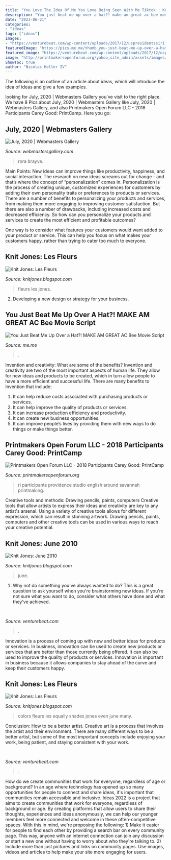 ```yaml
---
title: "You Love The Idea Of Me You Love Being Seen With Me Tiktok : Knit Jones: June 2010"
description: "You just beat me up over a hat?! make am great ac bee movie script"
date: "2023-06-21"
categories:
- "ideas"
tags: ["ideas"]
images:
- "https://venturebeat.com/wp-content/uploads/2017/12/uspresidentssiri.jpg?w=800"
featuredImage: "https://pics.me.me/thumb_you-just-beat-me-up-over-a-hat-make-am-66743627.png"
featured_image: "https://venturebeat.com/wp-content/uploads/2017/12/uspresidentssiri.jpg?w=800"
image: "http://printmakersopenforum.org/yahoo_site_admin/assets/images/Sarah_McDermott_PC_2018_Website_pics.123124058_std.jpg"
ShowToc: true
author: "Nicolas Heller IV"
---
```



The following is an outline of an article about ideas, which will introduce the idea of ideas and give a few examples.

	

		
looking for July, 2020 | Webmasters Gallery you've visit to the right place. We have 8 Pics about July, 2020 | Webmasters Gallery like July, 2020 | Webmasters Gallery,  and also Printmakers Open Forum LLC - 2018 Participants Carey Good: PrintCamp. Here you go:
		
    
## July, 2020 | Webmasters Gallery

<img loading=lazy src="http://files.smashingmagazine.com/wallpapers/aug-20/were-all-the-same/cal/aug-20-were-all-the-same-cal-1366x768.png" onerror="this.onerror=null;this.src='https://tse4.mm.bing.net/th?id=OIP.JTJ_qf5hxF0v89mLo358qwAAAA&amp;pid=15.1';" alt="July, 2020 | Webmasters Gallery">

_Source: webmastersgallery.com_

>rora brayve. 

	

Main Points: New ideas can improve things like productivity, happiness, and social interaction.
The research on new ideas screams out for change - and that’s where the concept of “personalization” comes in. Personalization is the process of creating unique, customized experiences for customers by adding their own personality traits or preferences to products or services.
There are a number of benefits to personalizing your products and services, from making them more engaging to improving customer satisfaction. But there are also a number of drawbacks, including increased costs and decreased efficiency. So how can you personalize your products and services to create the most efficient and profitable outcomes?

One way is to consider what features your customers would want added to your product or service. This can help you focus on what makes your customers happy, rather than trying to cater too much to everyone.

    
## Knit Jones: Les Fleurs

<img loading=lazy src="https://1.bp.blogspot.com/_X5gvFBIH7fo/TBK__dYLfKI/AAAAAAAACys/a-Io8LAWKU8/s1600/IMG_2592.JPG" onerror="this.onerror=null;this.src='https://tse2.mm.bing.net/th?id=OIP.DyKaxldZ5OQXQaR7ie-UXQHaLG&amp;pid=15.1';" alt="Knit Jones: Les Fleurs">

_Source: knitjones.blogspot.com_

>fleurs les jones. 

	

2. Developing a new design or strategy for your business.

    
## You Just Beat Me Up Over A Hat?! MAKE AM GREAT AC Bee Movie Script

<img loading=lazy src="https://pics.me.me/thumb_you-just-beat-me-up-over-a-hat-make-am-66743627.png" onerror="this.onerror=null;this.src='https://tse3.mm.bing.net/th?id=OIP.BmNaF0j3dQV3tYVKesVaVwAAAA&amp;pid=15.1';" alt="You Just Beat Me Up Over a Hat?! MAKE AM GREAT AC Bee Movie Script">

_Source: me.me_

>. 

	

Invention and creativity: What are some of the benefits?
Invention and creativity are two of the most important aspects of human life. They allow for new ideas and products to be created, which in turn allow people to have a more efficient and successful life. There are many benefits to Invention that include: 
1. It can help reduce costs associated with purchasing products or services. 
2. It can help improve the quality of products or services. 
3. It can increase production efficiency and productivity. 
4. It can create new business opportunities. 
5. It can improve people’s lives by providing them with new ways to do things or make things better.

    
## Printmakers Open Forum LLC - 2018 Participants Carey Good: PrintCamp

<img loading=lazy src="http://printmakersopenforum.org/yahoo_site_admin/assets/images/Sarah_McDermott_PC_2018_Website_pics.123124058_std.jpg" onerror="this.onerror=null;this.src='https://tse4.mm.bing.net/th?id=OIP.oInRZoEPPyCwmQPZ_14M-AHaJL&amp;pid=15.1';" alt="Printmakers Open Forum LLC - 2018 Participants Carey Good: PrintCamp">

_Source: printmakersopenforum.org_

>ri participants providence studio english around savannah printmaking. 

	

Creative tools and methods: Drawing pencils, paints, computers
Creative tools that allow artists to express their ideas and creativity are key to any artist's arsenal. Using a variety of creative tools allows for different expression, which can result in stunning artwork. Drawing pencils, paints, computers and other creative tools can be used in various ways to reach your creative potential.

    
## Knit Jones: June 2010

<img loading=lazy src="https://4.bp.blogspot.com/_X5gvFBIH7fo/TBK_-2xsWWI/AAAAAAAACyk/jsJTGWCc1GU/s1600/IMG_2588.JPG" onerror="this.onerror=null;this.src='https://tse4.mm.bing.net/th?id=OIP.onnbjl23hd_pGTQTcL6xQgHaLG&amp;pid=15.1';" alt="Knit Jones: June 2010">

_Source: knitjones.blogspot.com_

>june. 

	

1. Why not do something you've always wanted to do? This is a great question to ask yourself when you're brainstorming new ideas. If you're not sure what you want to do, consider what others have done and what they've achieved.

    
## 

<img loading=lazy src="https://venturebeat.com/wp-content/uploads/2019/05/vr-gaze-tracking.png" onerror="this.onerror=null;this.src='https://tse2.mm.bing.net/th?id=OIP.bt9LbvnMIfFEFL8Y69jjNAHaEH&amp;pid=15.1';" alt="">

_Source: venturebeat.com_

>. 

	

Innovation is a process of coming up with new and better ideas for products or services. In business, innovation can be used to create new products or services that are better than those currently being offered. It can also be used to improve the quality of products or services. Innovation is important in business because it allows companies to stay ahead of the curve and keep their customers happy.

    
## Knit Jones: Les Fleurs

<img loading=lazy src="https://4.bp.blogspot.com/_X5gvFBIH7fo/TBLAhIE3V0I/AAAAAAAACzM/A7mDK2CarbQ/s1600/IMG_2594.JPG" onerror="this.onerror=null;this.src='https://tse2.mm.bing.net/th?id=OIP.x1KnGIf2IjlLxlVgClYnrQHaE8&amp;pid=15.1';" alt="Knit Jones: Les Fleurs">

_Source: knitjones.blogspot.com_

>colors fleurs les equally shades jones even june many. 

	

Conclusion: How to be a better artist.
Creative art is a process that involves the artist and their environment. There are many different ways to be a better artist, but some of the most important concepts include enjoying your work, being patient, and staying consistent with your work.

    
## 

<img loading=lazy src="https://venturebeat.com/wp-content/uploads/2017/12/uspresidentssiri.jpg?w=800" onerror="this.onerror=null;this.src='https://tse3.mm.bing.net/th?id=OIP.OcejVjsL9Jibue1HaAgyjAHaFV&amp;pid=15.1';" alt="">

_Source: venturebeat.com_

>. 

	

How do we create communities that work for everyone, regardless of age or background?
In an age where technology has opened up so many opportunities for people to connect and share ideas, it's important that communities remain accessible and inclusive. Ideas 2022 is a project that aims to create communities that work for everyone, regardless of background or age. By creating platforms that allow users to share their thoughts, experiences and ideas anonymously, we can help our younger members feel more connected and welcome in these often-competitive spaces. With this in mind, we're proposing the following: 1) Make it easier for people to find each other by providing a search bar on every community page. This way, anyone with an internet connection can join any discussion or start a new one without having to worry about who they're talking to. 2) Include more than just pictures and links on community pages. Use images, videos and articles to help make your site more engaging for users.

